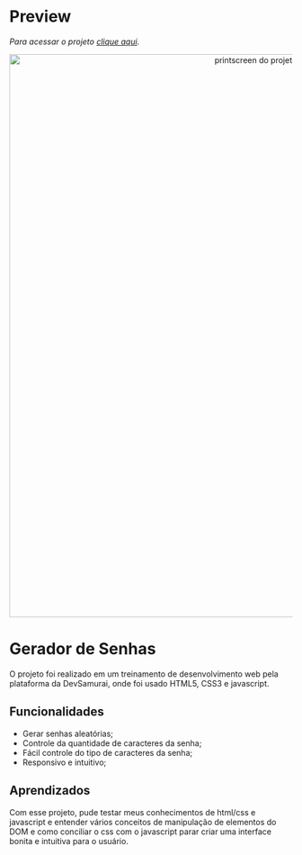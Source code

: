 # Preview
*Para acessar o projeto [clique aqui](https://jorgevargasdev.github.io/password-generator/).*

<div align= "center">
<img src="https://user-images.githubusercontent.com/119729134/236910148-81138c11-11d6-43a4-84de-f071433615d4.png"
 alt="printscreen do projeto password-generator"
 width="1000px">
</div>

# Gerador de Senhas

O projeto foi realizado em um treinamento de desenvolvimento web pela plataforma da DevSamurai, onde foi usado HTML5, CSS3 e javascript. 


## Funcionalidades

- Gerar senhas aleatórias;
- Controle da quantidade de caracteres da senha;
- Fácil controle do tipo de caracteres da senha;
- Responsivo e intuitivo;


## Aprendizados

Com esse projeto, pude testar meus conhecimentos de html/css e javascript e entender vários conceitos de manipulação de elementos do DOM e como conciliar o css com o javascript parar criar uma interface bonita e intuitiva para o usuário.

